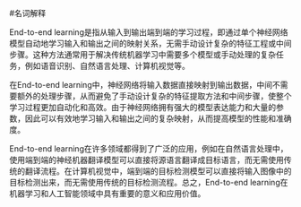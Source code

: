 #名词解释

End-to-end learning是指从输入到输出端到端的学习过程，即通过单个神经网络模型自动地学习输入和输出之间的映射关系，无需手动设计复杂的特征工程或中间步骤。这种方法通常用于解决传统机器学习中需要多个模型或手动处理的复杂任务，例如语音识别、自然语言处理、计算机视觉等。

在End-to-end learning中，神经网络将输入数据直接映射到输出数据，中间不需要额外的处理步骤，从而避免了手动设计复杂的特征提取方法和中间步骤，使整个学习过程更加自动化和高效。由于神经网络拥有强大的模型表达能力和大量的参数，因此可以有效地学习输入和输出之间的复杂映射，从而提高模型的性能和准确度。

End-to-end learning在许多领域都得到了广泛的应用，例如在自然语言处理中，使用端到端的神经机器翻译模型可以直接将源语言翻译成目标语言，而无需使用传统的翻译流程。在计算机视觉中，端到端的目标检测模型可以直接将输入图像中的目标检测出来，而无需使用传统的目标检测流程。总之，End-to-end learning在机器学习和人工智能领域中具有重要的意义和应用价值。
